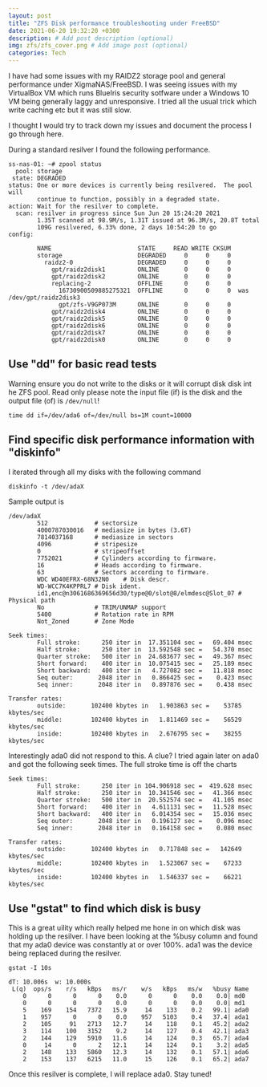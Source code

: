 ```yaml
---
layout: post
title: "ZFS Disk performance troubleshooting under FreeBSD"
date: 2021-06-20 19:32:20 +0300
description: # Add post description (optional)
img: zfs/zfs_cover.png # Add image post (optional)
categories: Tech
---
```


I have had some issues with my RAIDZ2 storage pool and general performance under XigmaNAS/FreeBSD. I was seeing issues with my VirtualBox VM which runs BlueIris security sotfware under a Windows 10 VM being generally laggy and unresponsive. I tried all the usual trick which write caching etc but it was still slow.

I thought I would try to track down my issues and document the process I go through here. 

During a standard resilver I found the following performance.

```
ss-nas-01: ~# zpool status
  pool: storage
 state: DEGRADED
status: One or more devices is currently being resilvered.  The pool will
        continue to function, possibly in a degraded state.
action: Wait for the resilver to complete.
  scan: resilver in progress since Sun Jun 20 15:24:20 2021
        1.35T scanned at 98.9M/s, 1.31T issued at 96.3M/s, 20.8T total
        109G resilvered, 6.33% done, 2 days 10:54:20 to go
config:

        NAME                        STATE     READ WRITE CKSUM
        storage                     DEGRADED     0     0     0
          raidz2-0                  DEGRADED     0     0     0
            gpt/raidz2disk1         ONLINE       0     0     0
            gpt/raidz2disk2         ONLINE       0     0     0
            replacing-2             OFFLINE      0     0     0
              16730900509885275321  OFFLINE      0     0     0  was /dev/gpt/raidz2disk3
              gpt/zfs-V9GP073M      ONLINE       0     0     0
            gpt/raidz2disk4         ONLINE       0     0     0
            gpt/raidz2disk5         ONLINE       0     0     0
            gpt/raidz2disk6         ONLINE       0     0     0
            gpt/raidz2disk7         ONLINE       0     0     0
            gpt/raidz2disk0         ONLINE       0     0     0
```

## Use "dd" for basic read tests

Warning ensure you do not write to the disks or it will corrupt disk disk int he ZFS pool. Read only please note the input file (if) is the disk and the output file (of) is `/dev/null`!

```time dd if=/dev/ada6 of=/dev/null bs=1M count=10000```

## Find specific disk performance information with "diskinfo"

I iterated through all my disks with the following command

`diskinfo -t /dev/adaX`

Sample output is

```
/dev/adaX
        512             # sectorsize
        4000787030016   # mediasize in bytes (3.6T)
        7814037168      # mediasize in sectors
        4096            # stripesize
        0               # stripeoffset
        7752021         # Cylinders according to firmware.
        16              # Heads according to firmware.
        63              # Sectors according to firmware.
        WDC WD40EFRX-68N32N0    # Disk descr.
        WD-WCC7K4KPPRL7 # Disk ident.
        id1,enc@n3061686369656d30/type@0/slot@8/elmdesc@Slot_07 # Physical path
        No              # TRIM/UNMAP support
        5400            # Rotation rate in RPM
        Not_Zoned       # Zone Mode

Seek times:
        Full stroke:      250 iter in  17.351104 sec =   69.404 msec
        Half stroke:      250 iter in  13.592548 sec =   54.370 msec
        Quarter stroke:   500 iter in  24.683677 sec =   49.367 msec
        Short forward:    400 iter in  10.075415 sec =   25.189 msec
        Short backward:   400 iter in   4.727082 sec =   11.818 msec
        Seq outer:       2048 iter in   0.866425 sec =    0.423 msec
        Seq inner:       2048 iter in   0.897876 sec =    0.438 msec

Transfer rates:
        outside:       102400 kbytes in   1.903863 sec =    53785 kbytes/sec
        middle:        102400 kbytes in   1.811469 sec =    56529 kbytes/sec
        inside:        102400 kbytes in   2.676795 sec =    38255 kbytes/sec
```

Interestingly ada0 did not respond to this. A clue? I tried again later on ada0 and got the following seek times. The full stroke time is off the charts

```
Seek times:
        Full stroke:      250 iter in 104.906918 sec =  419.628 msec
        Half stroke:      250 iter in  10.341546 sec =   41.366 msec
        Quarter stroke:   500 iter in  20.552574 sec =   41.105 msec
        Short forward:    400 iter in   4.611131 sec =   11.528 msec
        Short backward:   400 iter in   6.014354 sec =   15.036 msec
        Seq outer:       2048 iter in   0.196127 sec =    0.096 msec
        Seq inner:       2048 iter in   0.164158 sec =    0.080 msec

Transfer rates:
        outside:       102400 kbytes in   0.717848 sec =   142649 kbytes/sec
        middle:        102400 kbytes in   1.523067 sec =    67233 kbytes/sec
        inside:        102400 kbytes in   1.546337 sec =    66221 kbytes/sec
```

## Use "gstat" to find which disk is busy

This is a great uility which really helped me hone in on which disk was holding up the resilver. I have been looking at the %busy column and found that my ada0 device was constantly at or over 100%. ada1 was the device being replaced during the resilver.

`gstat -I 10s`


```
dT: 10.006s  w: 10.000s
 L(q)  ops/s    r/s   kBps   ms/r    w/s   kBps   ms/w   %busy Name
    0      0      0      0    0.0      0      0    0.0    0.0| md0
    0      0      0      0    0.0      0      0    0.0    0.0| md1
    5    169    154   7372   15.9     14    133    0.2   99.1| ada0
    1    957      0      0    0.0    957   5103    0.4   37.4| ada1
    2    105     91   2713   12.7     14    118    0.1   45.2| ada2
    3    114    100   3152    9.2     14    127    0.4   42.1| ada3
    2    144    129   5910   11.6     14    124    0.3   65.7| ada4
    0     14      0      2   12.1     14    124    0.1    3.2| ada5
    2    148    133   5860   12.3     14    132    0.1   57.1| ada6
    2    153    137   6215   11.0     15    126    0.1   65.2| ada7
```
Once this resilver is complete, I will replace ada0. Stay tuned!